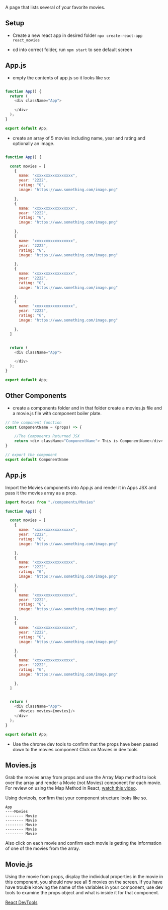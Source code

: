A page that lists several of your favorite movies.

## Setup

- Create a new react app in desired folder `npx create-react-app react_movies`

- cd into correct folder, run `npm start` to see default screen

## App.js

- empty the contents of app.js so it looks like so:

```js

function App() {
  return (
    <div className="App">

    </div>
  );
}

export default App;

```
- create an array of 5 movies including name, year and rating and optionally an image.

```js

function App() {

  const movies = [
    {
      name: "xxxxxxxxxxxxxxxxx",
      year: "2222",
      rating: "G",
      image: "https://www.something.com/image.png"

    },
    {
      name: "xxxxxxxxxxxxxxxxx",
      year: "2222",
      rating: "G",
      image: "https://www.something.com/image.png"

    },
    {
      name: "xxxxxxxxxxxxxxxxx",
      year: "2222",
      rating: "G",
      image: "https://www.something.com/image.png"

    },
    {
      name: "xxxxxxxxxxxxxxxxx",
      year: "2222",
      rating: "G",
      image: "https://www.something.com/image.png"

    },
    {
      name: "xxxxxxxxxxxxxxxxx",
      year: "2222",
      rating: "G",
      image: "https://www.something.com/image.png"

    },
  ]


  return (
    <div className="App">

    </div>
  );
}

export default App;
```

## Other Components

- create a components folder and in that folder create a movies.js file and a movie.js file with component boiler plate.

```js
// the component function
const ComponentName = (props) => {

    //The Components Returned JSX
    return <div className="ComponentName"> This is ComponentName</div>
}

// export the component
export default ComponentName
```

## App.js

Import the Movies components into App.js and render it in Apps JSX and pass it the movies array as a prop.

```js
import Movies from "./components/Movies"

function App() {

  const movies = [
    {
      name: "xxxxxxxxxxxxxxxxx",
      year: "2222",
      rating: "G",
      image: "https://www.something.com/image.png"

    },
    {
      name: "xxxxxxxxxxxxxxxxx",
      year: "2222",
      rating: "G",
      image: "https://www.something.com/image.png"

    },
    {
      name: "xxxxxxxxxxxxxxxxx",
      year: "2222",
      rating: "G",
      image: "https://www.something.com/image.png"

    },
    {
      name: "xxxxxxxxxxxxxxxxx",
      year: "2222",
      rating: "G",
      image: "https://www.something.com/image.png"

    },
    {
      name: "xxxxxxxxxxxxxxxxx",
      year: "2222",
      rating: "G",
      image: "https://www.something.com/image.png"

    },
  ]


  return (
    <div className="App">
      <Movies movies={movies}/>
    </div>
  );
}

export default App;
```

- Use the chrome dev tools to confirm that the props have been passed down to the movies component Click on Movies in dev tools

## Movies.js

Grab the movies array from props and use the Array Map method to look over the array and render a Movie (not Movies) component for each movie. For review on using the Map Method in React, [watch this video](https://www.youtube.com/watch?v=HYjDmu9sPfc).

Using devtools, confirm that your component structure looks like so.

```
App
----Movies
-------- Movie
-------- Movie
-------- Movie
-------- Movie
-------- Movie
```

Also click on each movie and confirm each movie is getting the information of one of the movies from the array.

## Movie.js

Using the movie from props, display the individual properties in the movie in this component, you should now see all 5 movies on the screen. If you have have trouble knowing the name of the variables in your component, use dev tools to examine the props object and what is inside it for that component.

[React DevTools](https://www.youtube.com/watch?v=2Kn1fry91tk)


